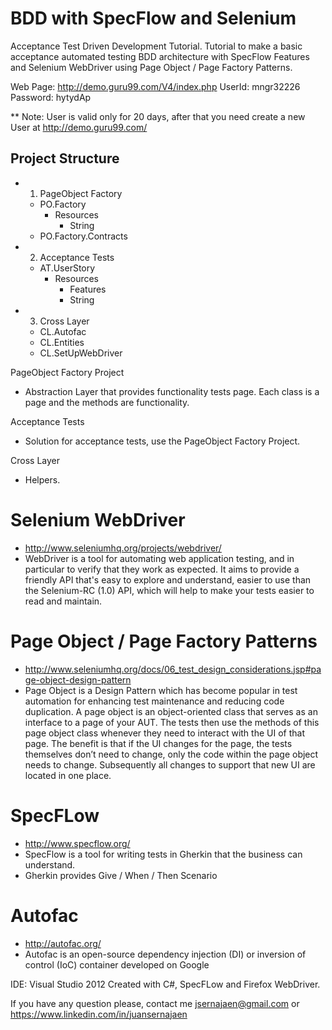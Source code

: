 # BDD with SpecFlow and Selenium
Acceptance Test Driven Development Tutorial.
Tutorial to make a basic acceptance automated testing BDD architecture with SpecFlow Features and Selenium WebDriver  using Page Object / Page Factory Patterns.

Web Page: http://demo.guru99.com/V4/index.php
UserId: mngr32226
Password: hytydAp

** Note: User is valid only for 20 days, after that you need create a new User at http://demo.guru99.com/

Project Structure
---------------------------------------
- 1. PageObject Factory
	- PO.Factory
		- Resources
			+ String
	+ PO.Factory.Contracts
- 2. Acceptance Tests
	- AT.UserStory
		- Resources
			+ Features
			+ String
- 3. Cross Layer
	+ CL.Autofac
	+ CL.Entities
	+ CL.SetUpWebDriver

PageObject Factory Project
- Abstraction Layer that provides functionality tests page. Each class is a page and the methods are functionality.

Acceptance Tests
- Solution for acceptance tests, use the PageObject Factory Project.

Cross Layer
- Helpers.

# Selenium WebDriver 
- http://www.seleniumhq.org/projects/webdriver/
- WebDriver is a tool for automating web application testing, and in particular to verify that they work as expected. It aims to provide a friendly API that's easy to explore and understand, easier to use than the Selenium-RC (1.0) API, which will help to make your tests easier to read and maintain.

# Page Object / Page Factory Patterns  
- http://www.seleniumhq.org/docs/06_test_design_considerations.jsp#page-object-design-pattern
- Page Object is a Design Pattern which has become popular in test automation for enhancing test maintenance and reducing code duplication. A page object is an object-oriented class that serves as an interface to a page of your AUT. The tests then use the methods of this page object class whenever they need to interact with the UI of that page. The benefit is that if the UI changes for the page, the tests themselves don’t need to change, only the code within the page object needs to change. Subsequently all changes to support that new UI are located in one place.

# SpecFLow
 - http://www.specflow.org/
 - SpecFlow is a tool for writing tests in Gherkin that the business can understand.
 - Gherkin provides Give / When / Then Scenario
 
# Autofac 
 - http://autofac.org/
 - Autofac is an open-source dependency injection (DI) or inversion of control (IoC) container developed on Google 

IDE: Visual Studio 2012
Created with C#, SpecFLow and Firefox WebDriver.

If you have any question please, contact me jsernajaen@gmail.com or https://www.linkedin.com/in/juansernajaen